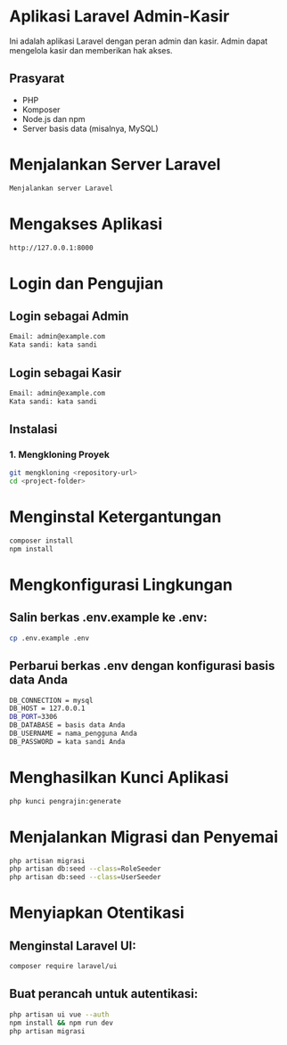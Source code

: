  
# Aplikasi Laravel Admin-Kasir

Ini adalah aplikasi Laravel dengan peran admin dan kasir. Admin dapat mengelola kasir dan memberikan hak akses.

## Prasyarat

- PHP
- Komposer
- Node.js dan npm
- Server basis data (misalnya, MySQL)

# Menjalankan Server Laravel
```bash
Menjalankan server Laravel
```

# Mengakses Aplikasi
```bash
http://127.0.0.1:8000
```
# Login dan Pengujian

## Login sebagai Admin
```bash
Email: admin@example.com
Kata sandi: kata sandi
```
## Login sebagai Kasir
```bash
Email: admin@example.com
Kata sandi: kata sandi
```


## Instalasi

### 1. Mengkloning Proyek

``` bash
git mengkloning <repository-url>
cd <project-folder>
```

# Menginstal Ketergantungan
```bash
composer install
npm install
```

# Mengkonfigurasi Lingkungan
## Salin berkas .env.example ke .env:

``` bash
cp .env.example .env
```

## Perbarui berkas .env dengan konfigurasi basis data Anda
```bash
DB_CONNECTION = mysql
DB_HOST = 127.0.0.1
DB_PORT=3306
DB_DATABASE = basis data Anda
DB_USERNAME = nama_pengguna Anda
DB_PASSWORD = kata sandi Anda
```

# Menghasilkan Kunci Aplikasi
``` bash
php kunci pengrajin:generate
```

# Menjalankan Migrasi dan Penyemai
```bash
php artisan migrasi
php artisan db:seed --class=RoleSeeder
php artisan db:seed --class=UserSeeder
```

# Menyiapkan Otentikasi
## Menginstal Laravel UI:
``` bash
composer require laravel/ui
```

## Buat perancah untuk autentikasi:
```bash
php artisan ui vue --auth
npm install && npm run dev
php artisan migrasi
```
